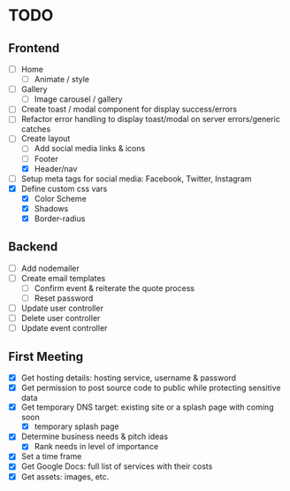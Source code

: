 # TODO

## Frontend

- [ ] Home
  - [ ] Animate / style
- [ ] Gallery
  - [ ] Image carousel / gallery
- [ ] Create toast / modal component for display success/errors
- [ ] Refactor error handling to display toast/modal on server errors/generic catches
- [ ] Create layout
  - [ ] Add social media links & icons
  - [ ] Footer
  - [x] Header/nav
- [ ] Setup meta tags for social media: Facebook, Twitter, Instagram
- [x] Define custom css vars
  - [x] Color Scheme
  - [x] Shadows
  - [x] Border-radius

## Backend

- [ ] Add nodemailer
- [ ] Create email templates
  - [ ] Confirm event & reiterate the quote process
  - [ ] Reset password
- [ ] Update user controller
- [ ] Delete user controller
- [ ] Update event controller

## First Meeting

- [x] Get hosting details: hosting service, username & password
- [x] Get permission to post source code to public while protecting sensitive data
- [x] Get temporary DNS target: existing site or a splash page with coming soon
  - [x] temporary splash page
- [x] Determine business needs & pitch ideas
  - [x] Rank needs in level of importance
- [x] Set a time frame
- [x] Get Google Docs: full list of services with their costs
- [x] Get assets: images, etc.
